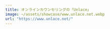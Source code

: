 ```yaml
---
title: オンラインカウンセリングの「Unlace」
image: ~/assets/showcase/www.unlace.net.webp
url: "https://www.unlace.net/"
---
```

